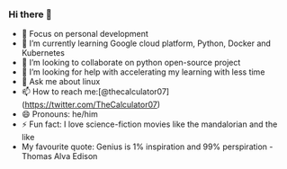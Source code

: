 ### Hi there 👋

<!--
**rossi2018/rossi2018** is a ✨ _special_ ✨ repository because its `README.md` (this file) appears on your GitHub profile.

Here are some ideas to get you started:-->

- 🔭 Focus on personal development 
- 🌱 I’m currently learning Google cloud platform, Python, Docker and Kubernetes 
- 👯 I’m looking to collaborate on python open-source project
- 🤔 I’m looking for help with accelerating my learning with less time
- 💬 Ask me about linux 
- 📫 How to reach me:[@thecalculator07] (https://twitter.com/TheCalculator07)
- 😄 Pronouns: he/him
- ⚡ Fun fact: I love science-fiction movies like the mandalorian and the like
-  My favourite quote: Genius is 1% inspiration and 99% perspiration - Thomas Alva Edison
